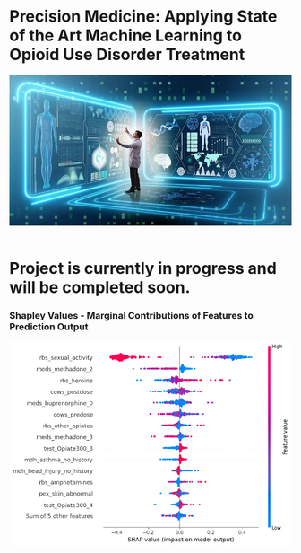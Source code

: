 # Precision Medicine: Applying State of the Art Machine Learning to Opioid Use Disorder Treatment


<div align="center">
    <img src="images/cover.jpg" alt="Opioid Use Disorder Treatment Study">
</div>

<br>

# Project is currently in progress and will be completed soon.

### Shapley Values - Marginal Contributions of Features to Prediction Output
![Opioid Use Disorder Treatment Study](images/shap.png)


